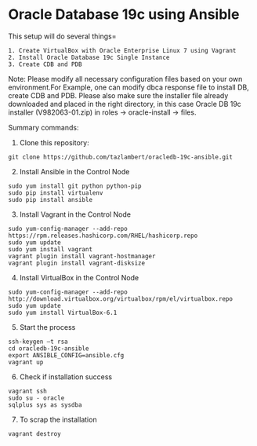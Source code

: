 # Oracle Database 19c using Ansible

This setup will do several things=
```
1. Create VirtualBox with Oracle Enterprise Linux 7 using Vagrant
2. Install Oracle Database 19c Single Instance
3. Create CDB and PDB
```
Note: Please modify all necessary configuration files based on your own environment.For Example, one can modify dbca response file to install DB, create CDB and PDB. Please also make sure the installer file already downloaded and placed in the right directory, in this case Oracle DB 19c installer (V982063-01.zip) in roles -> oracle-install -> files.

Summary commands: 

1. Clone this repository:
```
git clone https://github.com/tazlambert/oracledb-19c-ansible.git
```   
2. Install Ansible in the Control Node
```
sudo yum install git python python-pip
sudo pip install virtualenv
sudo pip install ansible
```
3. Install Vagrant in the Control Node
```
sudo yum-config-manager --add-repo https://rpm.releases.hashicorp.com/RHEL/hashicorp.repo
sudo yum update
sudo yum install vagrant
vagrant plugin install vagrant-hostmanager
vagrant plugin install vagrant-disksize
```
4. Install VirtualBox in the Control Node 
```
sudo yum-config-manager --add-repo http://download.virtualbox.org/virtualbox/rpm/el/virtualbox.repo
sudo yum update
sudo yum install VirtualBox-6.1
```
5. Start the process
```
ssh-keygen –t rsa
cd oracledb-19c-ansible
export ANSIBLE_CONFIG=ansible.cfg
vagrant up
```
6. Check if installation success
```
vagrant ssh
sudo su - oracle
sqlplus sys as sysdba
```
7. To scrap the installation
```
vagrant destroy
```
